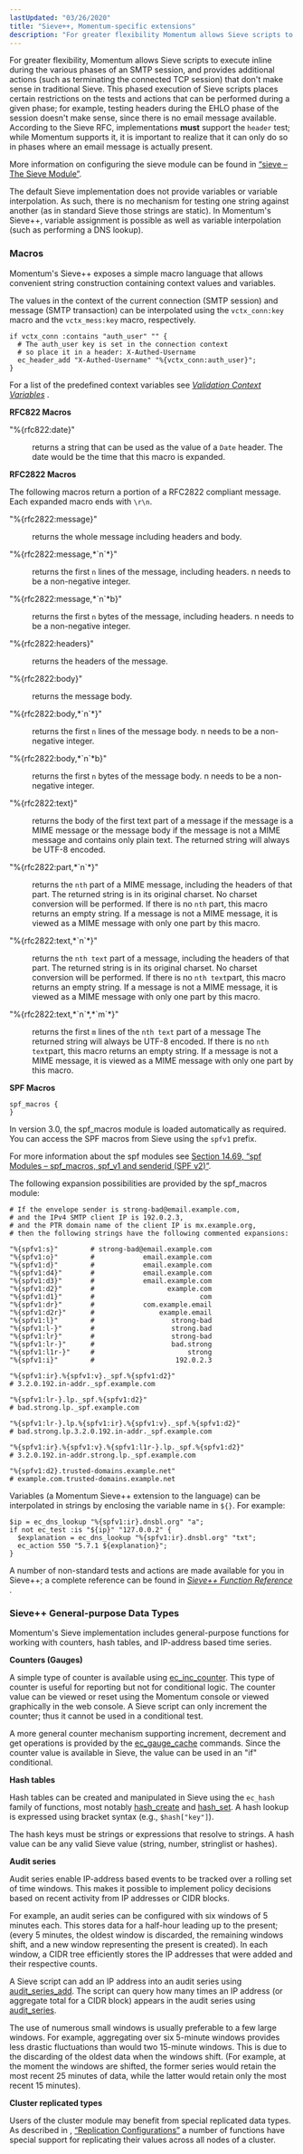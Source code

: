 ```yaml
---
lastUpdated: "03/26/2020"
title: "Sieve++, Momentum-specific extensions"
description: "For greater flexibility Momentum allows Sieve scripts to execute inline during the various phases of an SMTP session and provides additional actions such as terminating the connected TCP session that don't make sense in traditional Sieve This phased execution of Sieve scripts places certain restrictions on the tests and actions..."
---
```


For greater flexibility, Momentum allows Sieve scripts to execute inline during the various phases of an SMTP session, and provides additional actions (such as terminating the connected TCP session) that don't make sense in traditional Sieve. This phased execution of Sieve scripts places certain restrictions on the tests and actions that can be performed during a given phase; for example, testing headers during the EHLO phase of the session doesn't make sense, since there is no email message available. According to the Sieve RFC, implementations **must** support the `header` test; while Momentum supports it, it is important to realize that it can only do so in phases where an email message is actually present.

More information on configuring the sieve module can be found in [“sieve – The Sieve Module”](/momentum/3/3-reference/modules-sieve).

The default Sieve implementation does not provide variables or variable interpolation. As such, there is no mechanism for testing one string against another (as in standard Sieve those strings are static). In Momentum's Sieve++, variable assignment is possible as well as variable interpolation (such as performing a DNS lookup).

### <a name="idp4495600"></a> Macros

Momentum's Sieve++ exposes a simple macro language that allows convenient string construction containing context values and variables.

The values in the context of the current connection (SMTP session) and message (SMTP transaction) can be interpolated using the `vctx_conn:key` macro and the `vctx_mess:key` macro, respectively.

```
if vctx_conn :contains "auth_user" "" {
  # The auth_user key is set in the connection context
  # so place it in a header: X-Authed-Username
  ec_header_add "X-Authed-Username" "%{vctx_conn:auth_user}";
}
```

For a list of the predefined context variables see [*Validation Context Variables*](/momentum/3/3-reference/3-reference-policy-context-variables) .

**<a name="idp4500608"></a> RFC822 Macros**

<dl class="variablelist">

<dt>"%{rfc822:date}"</dt>

<dd>

returns a string that can be used as the value of a `Date` header. The date would be the time that this macro is expanded.

</dd>

</dl>

**<a name="idp4503968"></a> RFC2822 Macros**

The following macros return a portion of a RFC2822 compliant message. Each expanded macro ends with `\r\n`.

<dl class="variablelist">

<dt>"%{rfc2822:message}"</dt>

<dd>

returns the whole message including headers and body.

</dd>

<dt>"%{rfc2822:message,*`n`*}"</dt>

<dd>

returns the first `n` lines of the message, including headers. n needs to be a non-negative integer.

</dd>

<dt>"%{rfc2822:message,*`n`*b}"</dt>

<dd>

returns the first `n` bytes of the message, including headers. n needs to be a non-negative integer.

</dd>

<dt>"%{rfc2822:headers}"</dt>

<dd>

returns the headers of the message.

</dd>

<dt>"%{rfc2822:body}"</dt>

<dd>

returns the message body.

</dd>

<dt>"%{rfc2822:body,*`n`*}"</dt>

<dd>

returns the first `n` lines of the message body. n needs to be a non-negative integer.

</dd>

<dt>"%{rfc2822:body,*`n`*b}"</dt>

<dd>

returns the first `n` bytes of the message body. n needs to be a non-negative integer.

</dd>

<dt>"%{rfc2822:text}"</dt>

<dd>

returns the body of the first text part of a message if the message is a MIME message or the message body if the message is not a MIME message and contains only plain text. The returned string will always be UTF-8 encoded.

</dd>

<dt>"%{rfc2822:part,*`n`*}"</dt>

<dd>

returns the `nth` part of a MIME message, including the headers of that part. The returned string is in its original charset. No charset conversion will be performed. If there is no `nth` part, this macro returns an empty string. If a message is not a MIME message, it is viewed as a MIME message with only one part by this macro.

</dd>

<dt>"%{rfc2822:text,*`n`*}"</dt>

<dd>

returns the `nth text` part of a message, including the headers of that part. The returned string is in its original charset. No charset conversion will be performed. If there is no `nth text`part, this macro returns an empty string. If a message is not a MIME message, it is viewed as a MIME message with only one part by this macro.

</dd>

<dt>"%{rfc2822:text,*`n`*,*`m`*}"</dt>

<dd>

returns the first `m` lines of the `nth text` part of a message The returned string will always be UTF-8 encoded. If there is no `nth text`part, this macro returns an empty string. If a message is not a MIME message, it is viewed as a MIME message with only one part by this macro.

</dd>

</dl>

**<a name="idp4533920"></a> SPF Macros**
```
spf_macros {
}
```

In version 3.0, the spf_macros module is loaded automatically as required. You can access the SPF macros from Sieve using the `spfv1` prefix.

For more information about the spf modules see [Section 14.69, “spf Modules – spf_macros, spf_v1 and senderid (SPF v2)”](modules.spf "14.69. spf Modules – spf_macros, spf_v1 and senderid (SPF v2)").

The following expansion possibilities are provided by the spf_macros module:

```
# If the envelope sender is strong-bad@email.example.com,
# and the IPv4 SMTP client IP is 192.0.2.3,
# and the PTR domain name of the client IP is mx.example.org,
# then the following strings have the following commented expansions:

"%{spfv1:s}"        # strong-bad@email.example.com
"%{spfv1:o}"        #            email.example.com
"%{spfv1:d}"        #            email.example.com
"%{spfv1:d4}"       #            email.example.com
"%{spfv1:d3}"       #            email.example.com
"%{spfv1:d2}"       #                  example.com
"%{spfv1:d1}"       #                          com
"%{spfv1:dr}"       #            com.example.email
"%{spfv1:d2r}"      #                example.email
"%{spfv1:l}"        #                   strong-bad
"%{spfv1:l-}"       #                   strong.bad
"%{spfv1:lr}"       #                   strong-bad
"%{spfv1:lr-}"      #                   bad.strong
"%{spfv1:l1r-}"     #                       strong
"%{spfv1:i}"        #                    192.0.2.3

"%{spfv1:ir}.%{spfv1:v}._spf.%{spfv1:d2}"
# 3.2.0.192.in-addr._spf.example.com

"%{spfv1:lr-}.lp._spf.%{spfv1:d2}"
# bad.strong.lp._spf.example.com

"%{spfv1:lr-}.lp.%{spfv1:ir}.%{spfv1:v}._spf.%{spfv1:d2}"
# bad.strong.lp.3.2.0.192.in-addr._spf.example.com

"%{spfv1:ir}.%{spfv1:v}.%{spfv1:l1r-}.lp._spf.%{spfv1:d2}"
# 3.2.0.192.in-addr.strong.lp._spf.example.com

"%{spfv1:d2}.trusted-domains.example.net"
# example.com.trusted-domains.example.net
```

Variables (a Momentum Sieve++ extension to the language) can be interpolated in strings by enclosing the variable name in `${}`. For example:

```
$ip = ec_dns_lookup "%{spfv1:ir}.dnsbl.org" "a";
if not ec_test :is "${ip}" "127.0.0.2" {
  $explanation = ec_dns_lookup "%{spfv1:ir}.dnsbl.org" "txt";
  ec_action 550 "5.7.1 ${explanation}";
}
```

A number of non-standard tests and actions are made available for you in Sieve++; a complete reference can be found in [*Sieve++ Function Reference*](/momentum/3/3-reference/sieve-ref-3) .

### <a name="idp4545072"></a> Sieve++ General-purpose Data Types

Momentum's Sieve implementation includes general-purpose functions for working with counters, hash tables, and IP-address based time series.

**<a name="idp4546720"></a> Counters (Gauges)**

A simple type of counter is available using [ec_inc_counter](/momentum/3/3-reference/sieve-ref-ec-inc-counter). This type of counter is useful for reporting but not for conditional logic. The counter value can be viewed or reset using the Momentum console or viewed graphically in the web console. A Sieve script can only increment the counter; thus it cannot be used in a conditional test.

A more general counter mechanism supporting increment, decrement and get operations is provided by the [ec_gauge_cache](/momentum/3/3-reference/sieve-ref-ec-gauge-cache) commands. Since the counter value is available in Sieve, the value can be used in an "if" conditional.

**<a name="idp4549696"></a> Hash tables**

Hash tables can be created and manipulated in Sieve using the `ec_hash` family of functions, most notably [hash_create](/momentum/3/3-reference/sieve-ref-hash-create) and [hash_set](/momentum/3/3-reference/sieve-ref-hash-set). A hash lookup is expressed using bracket syntax (e.g., `$hash["key"]`).

The hash keys must be strings or expressions that resolve to strings. A hash value can be any valid Sieve value (string, number, stringlist or hashes).

**<a name="sieve.ectypes_audit_series"></a> Audit series**

Audit series enable IP-address based events to be tracked over a rolling set of time windows. This makes it possible to implement policy decisions based on recent activity from IP addresses or CIDR blocks.

For example, an audit series can be configured with six windows of 5 minutes each. This stores data for a half-hour leading up to the present; (every 5 minutes, the oldest window is discarded, the remaining windows shift, and a new window representing the present is created). In each window, a CIDR tree efficiently stores the IP addresses that were added and their respective counts.

A Sieve script can add an IP address into an audit series using [audit_series_add](/momentum/3/3-reference/sieve-ref-audit-series-add). The script can query how many times an IP address (or aggregate total for a CIDR block) appears in the audit series using [audit_series](/momentum/3/3-reference/sieve-ref-audit-series).

The use of numerous small windows is usually preferable to a few large windows. For example, aggregating over six 5-minute windows provides less drastic fluctuations than would two 15-minute windows. This is due to the discarding of the oldest data when the windows shift. (For example, at the moment the windows are shifted, the former series would retain the most recent 25 minutes of data, while the latter would retain only the most recent 15 minutes).

**<a name="idp4558352"></a> Cluster replicated types**

Users of the cluster module may benefit from special replicated data types. As described in , [“Replication Configurations”](/momentum/3/3-reference/3-reference-cluster-config-replication#cluster.replication.features) a number of functions have special support for replicating their values across all nodes of a cluster.